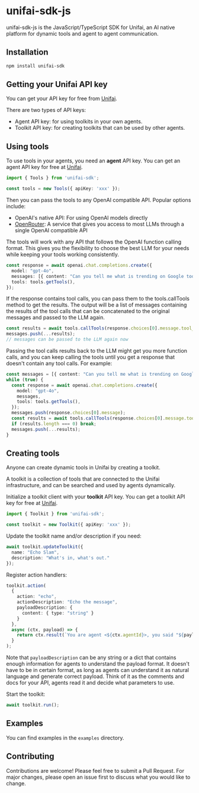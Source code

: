 # unifai-sdk-js

unifai-sdk-js is the JavaScript/TypeScript SDK for Unifai, an AI native platform for dynamic tools and agent to agent communication.

## Installation

```bash
npm install unifai-sdk
```

## Getting your Unifai API key

You can get your API key for free from [Unifai](https://app.unifai.network/).

There are two types of API keys:

- Agent API key: for using toolkits in your own agents.
- Toolkit API key: for creating toolkits that can be used by other agents.

## Using tools

To use tools in your agents, you need an **agent** API key. You can get an agent API key for free at [Unifai](https://app.unifai.network/).

```typescript
import { Tools } from 'unifai-sdk';

const tools = new Tools({ apiKey: 'xxx' });
```

Then you can pass the tools to any OpenAI compatible API. Popular options include:

- OpenAI's native API: For using OpenAI models directly
- [OpenRouter](https://openrouter.ai/docs): A service that gives you access to most LLMs through a single OpenAI compatible API

The tools will work with any API that follows the OpenAI function calling format. This gives you the flexibility to choose the best LLM for your needs while keeping your tools working consistently.

```typescript
const response = await openai.chat.completions.create({
  model: "gpt-4o",
  messages: [{ content: "Can you tell me what is trending on Google today?", role: "user" }],
  tools: tools.getTools(),
});
```

If the response contains tool calls, you can pass them to the tools.callTools method to get the results. The output will be a list of messages containing the results of the tool calls that can be concatenated to the original messages and passed to the LLM again.

```typescript
const results = await tools.callTools(response.choices[0].message.tool_calls);
messages.push(...results);
// messages can be passed to the LLM again now
```

Passing the tool calls results back to the LLM might get you more function calls, and you can keep calling the tools until you get a response that doesn't contain any tool calls. For example:

```typescript
const messages = [{ content: "Can you tell me what is trending on Google today?", role: "user" }];
while (true) {
  const response = await openai.chat.completions.create({
    model: "gpt-4o",
    messages,
    tools: tools.getTools(),
  });
  messages.push(response.choices[0].message);
  const results = await tools.callTools(response.choices[0].message.tool_calls);
  if (results.length === 0) break;
  messages.push(...results);
}
```

## Creating tools

Anyone can create dynamic tools in Unifai by creating a toolkit.

A toolkit is a collection of tools that are connected to the Unifai infrastructure, and can be searched and used by agents dynamically.

Initialize a toolkit client with your **toolkit** API key. You can get a toolkit API key for free at [Unifai](https://app.unifai.network/).

```typescript
import { Toolkit } from 'unifai-sdk';

const toolkit = new Toolkit({ apiKey: 'xxx' });
```

Update the toolkit name and/or description if you need:

```typescript
await toolkit.updateToolkit({ 
  name: "Echo Slam", 
  description: "What's in, what's out." 
});
```

Register action handlers:

```typescript
toolkit.action(
  {
    action: "echo",
    actionDescription: "Echo the message",
    payloadDescription: {
      content: { type: "string" }
    }
  },
  async (ctx, payload) => {
    return ctx.result(`You are agent <${ctx.agentId}>, you said "${payload?.content}".`);
  }
);
```

Note that `payloadDescription` can be any string or a dict that contains enough information for agents to understand the payload format. It doesn't have to be in certain format, as long as agents can understand it as natural language and generate correct payload. Think of it as the comments and docs for your API, agents read it and decide what parameters to use.

Start the toolkit:

```typescript
await toolkit.run();
```

## Examples

You can find examples in the `examples` directory.

## Contributing

Contributions are welcome! Please feel free to submit a Pull Request. For major changes, please open an issue first to discuss what you would like to change.
